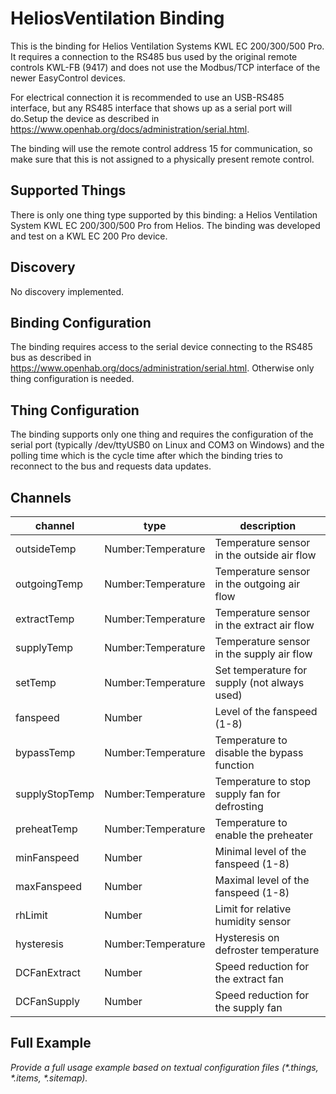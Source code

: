 # HeliosVentilation Binding

This is the binding for Helios Ventilation Systems KWL EC 200/300/500 Pro. It requires a connection to the RS485 bus used by the original remote controls KWL-FB (9417) and does not use the Modbus/TCP interface of the newer EasyControl devices.

For electrical connection it is recommended to use an USB-RS485 interface, but any RS485 interface that shows up as a serial port will do.Setup the device as described in https://www.openhab.org/docs/administration/serial.html.

The binding will use the remote control address 15 for communication, so make sure that this is not assigned to a physically present remote control.

## Supported Things

There is only one thing type supported by this binding: a Helios Ventilation System KWL EC 200/300/500 Pro from Helios. The binding was developed and test on a KWL EC 200 Pro device.


## Discovery

No discovery implemented.


## Binding Configuration

The binding requires access to the serial device connecting to the RS485 bus as described in https://www.openhab.org/docs/administration/serial.html. Otherwise only thing configuration is needed.


## Thing Configuration

The binding supports only one thing and requires the configuration of the serial port (typically /dev/ttyUSB0 on Linux and COM3 on Windows) and the polling time which is the cycle time after which the binding tries to reconnect to the bus and requests data updates.


## Channels

| channel        | type               | description                                   |
|----------------|--------------------|-----------------------------------------------|
| outsideTemp    | Number:Temperature | Temperature sensor in the outside air flow    |
| outgoingTemp   | Number:Temperature | Temperature sensor in the outgoing air flow   |
| extractTemp    | Number:Temperature | Temperature sensor in the extract air flow    |
| supplyTemp     | Number:Temperature | Temperature sensor in the supply air flow     |
| setTemp        | Number:Temperature | Set temperature for supply (not always used)  |
| fanspeed       | Number             | Level of the fanspeed (1-8)                   |
| bypassTemp     | Number:Temperature | Temperature to disable the bypass function    |
| supplyStopTemp | Number:Temperature | Temperature to stop supply fan for defrosting |
| preheatTemp    | Number:Temperature | Temperature to enable the preheater           |
| minFanspeed    | Number             | Minimal level of the fanspeed (1-8)           |
| maxFanspeed    | Number             | Maximal level of the fanspeed (1-8)           |
| rhLimit        | Number             | Limit for relative humidity sensor            |
| hysteresis     | Number:Temperature | Hysteresis on defroster temperature           |
| DCFanExtract   | Number             | Speed reduction for the extract fan           |
| DCFanSupply    | Number             | Speed reduction for the supply fan            |

## Full Example

_Provide a full usage example based on textual configuration files (*.things, *.items, *.sitemap)._
